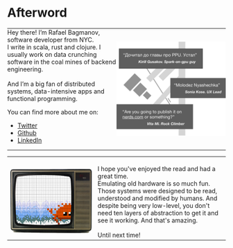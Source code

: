 # Afterword

<style type="text/css">
    @media screen and (min-width: 651px) {
        #full-screen { display: block }
        #mobile { display: none }
    }

    @media screen and (max-width: 650px) {
        #full-screen { display: none }
        #mobile { display: block }
    }
</style>

<div id="full-screen" >
<table style="width:100%; border: none;"> 
<tr>
<td style="width:50%; border: none; padding: 0; ">Hey there! I’m Rafael Bagmanov, software developer from NYC. <br/>I write in scala, rust and clojure. I usually work on data crunching software in the coal mines of backend engineering. <br/><br/>And I’m a big fan of distributed systems, data-intensive apps and functional programming. 

You can find more about me on:
* [Twitter](https://twitter.com/bugzmanov) 
* [Github](https://github.com/bugzmanov/)
* [LinkedIn](https://www.linkedin.com/in/bugzmanov/)
</td>
<td style="widht:50%; border: none; padding: 0;"> <img src="./images/afterwords/image_2_reviews_bw.png" width="100%"/></td>
</tr>

</table>

<table style="width:100%"> 
<tr>
<td style="width:40%; border: none;"> <br/><img src="./images/afterwords/image_1_bye.png" width="100%"/> </td>
<td style="widht:70%; border: none;"> <br/> I hope you've enjoyed the read and had a great time. <br/> Emulating old hardware is so much fun. Those systems were designed to be read, understood and modified by humans. And despite being very low-level, you don't need ten layers of abstraction to get it and see it working. And that's amazing.<br/><br/>Until next time!</td>
</tr>
</table>
</div>

<div id="mobile">
Hey there! I’m Rafael Bagmanov, software developer from NYC. <br/>I write in scala, rust and clojure. I usually work on data crunching software in the coal mines of backend engineering. <br/><br/>And I’m a big fan of distributed systems, data-intensive apps and functional programming. 

You can find more about me on:
* [Twitter](https://twitter.com/bugzmanov) 
* [GitHub](https://github.com/bugzmanov/)
* [LinkedIn](https://www.linkedin.com/in/bugzmanov/)

<div style="text-align:center"><img src="./images/afterwords/image_2_reviews_bw.png" width="80%"/></div>

I hope you've enjoyed the read and had a great time. <br/> Emulating old hardware is so much fun. Those systems were designed to be read, understood and modified by humans. And despite being very low-level, you don't need ten layers of abstraction to get it and see it working. And that's amazing.<br/><br/>Until next time!

<div style="text-align:center"><img src="./images/afterwords/image_1_bye.png" width="80%"/></div>

</div>